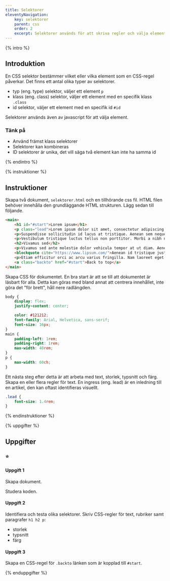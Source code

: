 ```yaml
---
title: Selektorer
eleventyNavigation:
    key: selektorer
    parent: css
    order: 2
    excerpt: Selektorer används för att skriva regler och välja element
---
```

{% intro %}

## Introduktion

En CSS selektor bestämmer vilket eller vilka element som en CSS-regel påverkar. Det finns ett antal olika typer av selektorer.

- typ (eng. type) selektor, väljer ett element ```p```
- klass (eng. class) selektor, väljer ett element med en specifik klass ```.class```
- id selektor, väljer ett element med en specifik id ```#id```

Selektorer används även av javascript för att välja element.

### Tänk på

- Använd främst klass selektorer 
- Selektorer kan kombineras
- ID selektorer är unika, det vill säga två element kan inte ha samma id

{% endintro %}

{% instruktioner %}

## Instruktioner

Skapa två dokument, ```selektorer.html``` och en tillhörande css fil.
HTML filen behöver innehålla den grundläggande HTML strukturen.
Lägg sedan till följande.

```html
<main>
    <h1 id="#start">Lorem ipsum</h1>
    <p class="lead">Lorem ipsum dolor sit amet, consectetur adipiscing elit.</p>
    <p>Suspendisse sollicitudin id lacus at tristique. Aenean sem neque, mollis eu cursus et, vulputate ut mauris. Quisque eu placerat justo. Etiam risus lectus, porttitor vitae aliquam in, laoreet eget sem. Morbi mollis efficitur rhoncus. Fusce dapibus orci vitae est ullamcorper viverra. Aenean a neque elit.</p>
    <p>Vestibulum tristique luctus tellus non porttitor. Morbi a nibh non odio tincidunt mattis eu laoreet lectus. Interdum et malesuada fames ac ante ipsum primis in faucibus.</p>
    <h2>Vivamus sed</h2>
    <p>Vivamus sed ante molestie dolor vehicula tempor at ut diam. Aenean in aliquam neque. Ut venenatis facilisis tempor. Curabitur semper ipsum sit amet nibh vulputate vulputate.</p>
    <blockquote cite="https://www.lipsum.com/">Aenean id tristique justo.</blockquote>
    <p>Etiam efficitur orci ac arcu varius fringilla. Nam laoreet eget nunc ut interdum. Quisque rutrum tempus consectetur. Duis pharetra sollicitudin rhoncus.</p>
    <a class="backto" href="#start">Back to top</a>
</main>
```

Skapa CSS för dokumentet.
En bra start är att se till att dokumentet är läsbart för alla.
Detta kan göras med bland annat att centrera innehållet, inte göra det "för brett", håll nere radlängden. 

```css
body {
    display: flex;
    justify-content: center;

    color: #121212;
    font-family: Arial, Helvetica, sans-serif;
    font-size: 16px;    
}
main {
    padding-left: 1rem;
    padding-right: 1rem;
    max-width: 40rem;
}
p {
    max-width: 60ch;
}
```

Ett nästa steg efter detta är att arbeta med text, storlek, typsnitt och färg. Skapa en eller flera regler för text.
En ingress (eng. lead) är en inledning till en artikel, den kan oftast identifieras visuellt.

```css
.lead {
    font-size: 1.4rem;
}
```


{% endinstruktioner %}

{% uppgifter %}

## Uppgifter
### ⭐
#### Uppgift 1

Skapa dokument.

Studera koden.

#### Uppgift 2

Identifiera och testa olika selektorer.
Skriv CSS-regler för text, rubriker samt paragrafer ```h1 h2 p```:
- storlek
- typsnitt
- färg

#### Uppgift 3

Skapa en CSS-regel för ```.backto``` länken som är kopplad till ```#start```.

{% enduppgifter %}